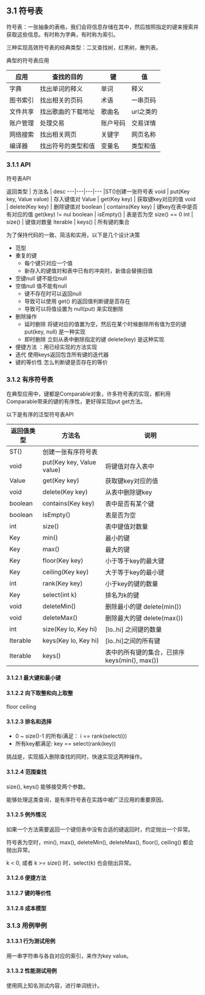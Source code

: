 ## 3.1 符号表

符号表：一张抽象的表格，我们会将信息存储在其中，然后按照指定的键来搜索并获取这些信息。有时称为字典，有时称为索引。

三种实现高效符号表的经典类型：二叉查找树，红黑树，散列表。

典型的符号表应用

应用|查找的目的|键|值
---|---|---|---
字典|找出单词的释义|单词|释义
图书索引|找出相关的页码|术语|一串页码
文件共享|找出歌曲的下载地址|歌曲名|url之类的
账户管理|处理交易|账户号码|交易详情
网络搜索|找出相关网页|关键字|网页名称
编译器|找出符号的类型和值|变量名|类型和值

### 3.1.1 API

符号表API

返回类型 | 方法名 | desc
---|---|---|---
|ST()创建一张符号表
void | put(Key key, Value value) | 存入键值对
Value | get(Key key) | 获取键key对应的值
void | delete(Key key) | 删除键值对
boolean | contains(Key key) | 键key在表中是否有对应的值  get(key) != nul
boolean | isEmpty() | 表是否为空  size() == 0
int | size() | 键值对数量
Iterable<Key> | keys() | 所有键的集合

为了保持代码的一致、简洁和实用，以下是几个设计决策
+ 范型
+ 重复的键
  + 每个键只对应一个值
  + 新存入的键值対和表中已有的冲突时，新值会替换旧值
+ 空键null 键不能位null
+ 空值null 值不能有null
  + 键不存在时可以返回null
  + 导致可以使用 get() 的返回值判断键是否存在
  + 导致可以将值设置为 null(put) 来实现删除 
+ 删除操作
  + 延时删除 将键对应的值置为空，然后在某个时候删除所有值为空的键 put(key, null) 是一种实现
  + 即时删除 立刻从表中删除指定的键 delete(key) 是这种实现
+ 便捷方法 ：用已经实现的方法实现
+ 迭代 使用keys返回包含所有键的迭代器
+ 键的等价性 怎么判断键是否存在的等价

### 3.1.2 有序符号表

在典型应用中，键都是Comparable对象，许多符号表的实现，都利用Comparable带来的键的有序性，更好得实现put get方法。

以下是有序的泛型符号表API

返回值类型 | 方法名 | 说明
---|---|---
| ST() | 创建一张有序符号表
void | put(Key key, Value value) | 将键值対存入表中
Value | get(Key key) | 获取键key对应的值
void | delete(Key key) | 从表中删除键key
boolean | contains(Key key) | 表中是否有某个键
boolean | isEmpty() | 表是否为空
int | size() | 表中键值対数量
Key | min() | 最小的键
Key | max() | 最大的键
Key | floor(Key key) | 小于等于key的最大键
Key | ceiling(Key key) | 大于等于key的最小键
int | rank(Key key) | 小于key的键的数量
Key | select(int k) | 排名为k的键
void | deleteMin() | 删除最小的键 delete(min())
void | deleteMax() | 删除最大的键 delete(max())
int | size(Key lo, Key hi) | \[lo..hi\] 之间键的数量 
Iterable<Key> | keys(Key lo, Key hi) | \[lo..hi\]之间的所有键 
Iterable<Key> | keys() | 表中的所有键的集合，已排序 keys(min(), max())

#### 3.1.2.1 最大键和最小键

#### 3.1.2.2 向下取整和向上取整

floor ceiling

#### 3.1.2.3 排名和选择

+ 0 ~ size()-1 的所有i满足： i == rank(select(i))
+ 所有key都满足: key == select(rank(key))

挑战是，实现插入删除查找的同时，快速实现这两种操作。

#### 3.1.2.4 范围查找

size(), keys() 能够接受两个参数。

能够处理这类查询，是有序符号表在实践中被广泛应用的重要原因。

#### 3.1.2.5 例外情况

如果一个方法需要返回一个键但表中没有合适的键返回时，约定抛出一个异常。

符号表为空时，min(), max(), deleteMin(), deleteMax(), floor(), ceiling() 都会抛出异常。

k < 0, 或者 k >= size() 时，select(k) 也会抛出异常。

#### 3.1.2.6 便捷方法

#### 3.1.2.7 键的等价性

#### 3.1.2.8 成本模型

### 3.1.3 用例举例

#### 3.1.3.1 行为测试用例 

用一串字符串与各自对应的索引，来作为key value。

#### 3.1.3.2 性能测试用例

使用网上知名测试内容，进行单词统计。



  



